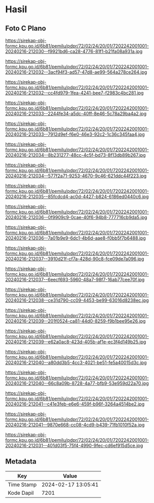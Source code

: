 # Hasil

## Foto C Plano

https://sirekap-obj-formc.kpu.go.id/6b81/pemilu/pdpr/72/02/24/20/01/7202242001001-20240216-212030--f9921bd6-ca28-4776-81f1-b21fa08a931a.jpg

https://sirekap-obj-formc.kpu.go.id/6b81/pemilu/pdpr/72/02/24/20/01/7202242001001-20240216-212032--3acf94f3-ad57-47d8-ae99-564a278ce264.jpg

https://sirekap-obj-formc.kpu.go.id/6b81/pemilu/pdpr/72/02/24/20/01/7202242001001-20240216-212032--cc4fd979-1fea-4241-bee7-f2983c4bc281.jpg

https://sirekap-obj-formc.kpu.go.id/6b81/pemilu/pdpr/72/02/24/20/01/7202242001001-20240216-212033--2244fe34-a5dc-40ff-8e46-5c78a29ba4a2.jpg

https://sirekap-obj-formc.kpu.go.id/6b81/pemilu/pdpr/72/02/24/20/01/7202242001001-20240216-212033--7912d9ef-f6e0-46e3-92c2-1c36c345faa4.jpg

https://sirekap-obj-formc.kpu.go.id/6b81/pemilu/pdpr/72/02/24/20/01/7202242001001-20240216-212034--8b231277-48cc-4c5f-bd73-8f13db89b267.jpg

https://sirekap-obj-formc.kpu.go.id/6b81/pemilu/pdpr/72/02/24/20/01/7202242001001-20240216-212034--577f2a71-9253-4670-9c46-621ddc44f223.jpg

https://sirekap-obj-formc.kpu.go.id/6b81/pemilu/pdpr/72/02/24/20/01/7202242001001-20240216-212035--85fcdcd4-ac0d-4427-b824-6186ed0440c6.jpg

https://sirekap-obj-formc.kpu.go.id/6b81/pemilu/pdpr/72/02/24/20/01/7202242001001-20240216-212036--0f9909c9-0cae-40f6-94b8-777716cb9da5.jpg

https://sirekap-obj-formc.kpu.go.id/6b81/pemilu/pdpr/72/02/24/20/01/7202242001001-20240216-212036--7a01b9e9-6dc1-4b6d-aae8-f0bb5f7b6488.jpg

https://sirekap-obj-formc.kpu.go.id/6b81/pemilu/pdpr/72/02/24/20/01/7202242001001-20240216-212037--3910d21f-cf7a-428d-90c8-fce09de7a096.jpg

https://sirekap-obj-formc.kpu.go.id/6b81/pemilu/pdpr/72/02/24/20/01/7202242001001-20240216-212037--6eecf693-5960-48a7-98f7-16ab77cee70f.jpg

https://sirekap-obj-formc.kpu.go.id/6b81/pemilu/pdpr/72/02/24/20/01/7202242001001-20240216-212038--ce31d790-cc09-4453-be99-63016d8238ec.jpg

https://sirekap-obj-formc.kpu.go.id/6b81/pemilu/pdpr/72/02/24/20/01/7202242001001-20240216-212039--201f0524-ca81-44d0-8259-f9b1bee95e26.jpg

https://sirekap-obj-formc.kpu.go.id/6b81/pemilu/pdpr/72/02/24/20/01/7202242001001-20240216-212039--e62a0ac8-423d-405b-af1e-ec3f4d149b25.jpg

https://sirekap-obj-formc.kpu.go.id/6b81/pemilu/pdpr/72/02/24/20/01/7202242001001-20240216-212040--a80dd3b5-4cc3-4021-be51-fe5a40015d3c.jpg

https://sirekap-obj-formc.kpu.go.id/6b81/pemilu/pdpr/72/02/24/20/01/7202242001001-20240216-212040--66c8a09b-8728-4a77-bfb9-53e959d22a70.jpg

https://sirekap-obj-formc.kpu.go.id/6b81/pemilu/pdpr/72/02/24/20/01/7202242001001-20240216-212041--c41e3feb-e6e6-459f-b96f-3264a4514be2.jpg

https://sirekap-obj-formc.kpu.go.id/6b81/pemilu/pdpr/72/02/24/20/01/7202242001001-20240216-212041--9870e668-cc08-4cd9-b439-71fb1010f52a.jpg

https://sirekap-obj-formc.kpu.go.id/6b81/pemilu/pdpr/72/02/24/20/01/7202242001001-20240216-212031--401d03f5-75f4-4990-9fec-cd6ef915d5ce.jpg


## Metadata

| Key        | Value               |
| ---------- | ------------------- |
| Time Stamp | 2024-02-17 13:05:41 |
| Kode Dapil | 7201                |



